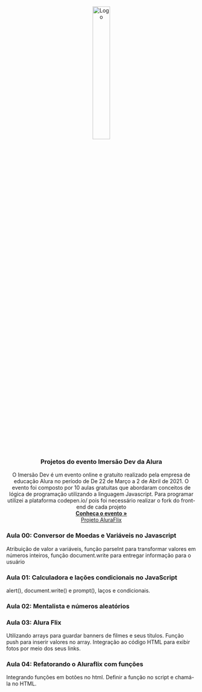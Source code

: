 
<!-- PROJECT LOGO -->
<br />
<p align="center">
  <a href="https://github.com/karengiovanna/100-dias-de-codigo/tree/main/Imersao%20Dev%20-%20ALURA">
    <img src="https://i.ytimg.com/vi/o8QJsQMJrPU/mqdefault.jpg" alt="Logo" width="30%" height="30%">
  </a>

  <h3 align="center">Projetos do evento Imersão Dev da Alura</h3>

  <p align="center">
    O Imersão Dev é um evento online e gratuito realizado pela empresa de educação Alura no período de De 22 de Março a 2 de Abril de 2021. O evento foi composto por 10 aulas gratuitas que abordaram conceitos de lógica de programação utilizando a linguagem Javascript.
    Para programar utilizei a plataforma codepen.io/ pois foi necessário realizar o fork do front-end de cada projeto
  <br />
    <a href="https://imersao.dev/"><strong>Conheça o evento »</strong></a>
    <br />
    <a href="https://github.com/karengiovanna/100-dias-de-codigo/tree/main/Imersao%20Dev%20-%20ALURA/4%20%20Aluraflix%20com%20interacao">Projeto AluraFlix</a>
  </p>
</p>

### Aula 00: Conversor de Moedas e Variáveis no Javascript
Atribuição de valor a variáveis, função parseInt para transformar valores em números inteiros, função document.write para entregar informação para o usuário

### Aula 01: Calculadora e lações condicionais no JavaScript
alert(), document.write() e prompt(), laços e condicionais.

### Aula 02: Mentalista e números aleatórios

### Aula 03: Alura Flix
Utilizando arrays para guardar banners de filmes e seus títulos. Função push para inserir valores no array. Integração ao código HTML para exibir fotos por meio dos seus links.

### Aula 04: Refatorando o Aluraflix com funções
Integrando funções em botões no html. Definir a função no script e chamá-la no HTML.
